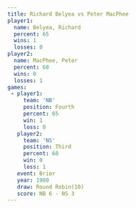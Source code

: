 ```yaml
---
title: Richard Belyea vs Peter MacPhee
player1:               
  name: Belyea, Richard
  percent: 65          
  wins: 1              
  losses: 0            
player2:               
  name: MacPhee, Peter 
  percent: 68          
  wins: 0              
  losses: 1            
games:
 - player1:          
     team: 'NB'      
     position: Fourth
     percent: 65     
     win: 1          
     loss: 0         
   player2:         
     team: 'NS'     
     position: Third
     percent: 68    
     win: 0         
     loss: 1        
   event: Brier         
   year: 1980           
   draw: Round Robin(10)
   score: NB 6 - NS 3   
---
```

